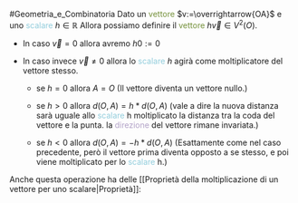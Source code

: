 #Geometria_e_Combinatoria 
Dato un <font color="#76923c">vettore</font> $v:=\overrightarrow{OA}$ e uno <font color="#92cddc">scalare</font> $h \in \mathbb{R}$
Allora possiamo definire il <font color="#76923c">vettore</font> $h\vec{v}\in V^2(O)$.

- In caso $\vec{v}=0$ allora avremo $h0:=0$

- In caso invece $\vec{v}\neq0$ allora lo <font color="#92cddc">scalare</font> $h$ agirà come moltiplicatore del vettore stesso.
  - se $h=0$ allora $A = O$ (Il vettore diventa un vettore nullo.)

  - se $h>0$ allora $d(O,A)=h*d(O,A)$ (vale a dire la nuova distanza sarà uguale allo <font color="#92cddc">scalare</font> h moltiplicato la distanza tra la coda del vettore e la punta. la <font color="#b2a2c7">direzione</font> del vettore rimane invariata.)

  - se $h<0$ allora $d(O,A)=-h*d(O,A)$ (Esattamente come nel caso precedente, però il vettore prima diventa opposto a se stesso, e poi viene moltiplicato per lo <font color="#92cddc">scalare</font> h.)


Anche questa operazione ha delle [[Proprietà della moltiplicazione di un vettore per uno scalare|Proprietà]]: